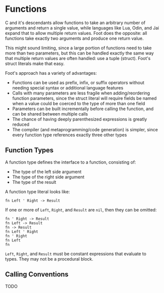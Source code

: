 # Functions
C and it's descendants allow functions to take an arbitrary number of arguments and return a single value, while languages like Lua, Odin, and Jai expand that to allow multiple return values.  Foot does the opposite: all functions take exactly two arguments and produce one return value.

This might sound limiting, since a large portion of functions need to take more than two parameters, but this can be handled exactly the same way that multiple return values are often handled: use a tuple (struct).  Foot's struct literals make that easy.

Foot's approach has a variety of advantages:
* Functions can be used as prefix, infix, or suffix operators without needing special syntax or additional language features
* Calls with many parameters are less fragile when adding/reordering function parameters, since the struct literal will require fields be named when a value could be coerced to the type of more than one field
* Parameters can be built incrementally before calling the function, and can be shared between multiple calls
* The chance of having deeply parenthesized expressions is greatly reduced
* The compiler (and metaprogramming/code generation) is simpler, since every function type references exactly three other types

## Function Types
A function type defines the interface to a function, consisting of:
* The type of the left side argument
* The type of the right side argument
* The type of the result

A function type literal looks like:
```foot
fn Left ' Right -> Result
```
If one or more of `Left`, `Right`, and `Result` are `nil`, then they can be omitted:
```foot
fn ' Right -> Result
fn Left -> Result
fn -> Result
fn Left ' Right
fn ' Right
fn Left
fn
```

`Left`, `Right`, and `Result` must be constant expressions that evaluate to types.  They may not be a procedural block.

## Calling Conventions
TODO